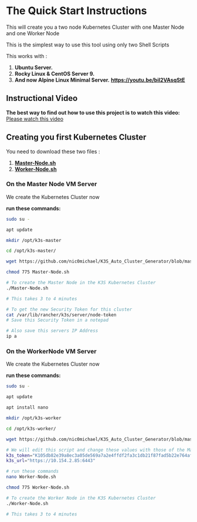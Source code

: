 # The Quick Start Instructions
This will create you a two node Kubernetes Cluster with one Master Node and one Worker Node

This is the simplest way to use this tool using only two Shell Scripts

This works with :
1. **Ubuntu Server.**
2. **Rocky Linux & CentOS Server 9.**
3. **And now Alpine Linux Minimal Server.** **https://youtu.be/biI2VAsqStE**

## Instructional Video
**The best way to find out how to use this project is to watch this video:**
[Please watch this video](https://youtu.be/biI2VAsqStE)
   
 
## Creating you first Kubernetes Cluster
You need to download these two files :

1. **[Master-Node.sh](https://github.com/nic0michael/K3S_Auto_Cluster_Generator/blob/master/Small-Cluster/Master-Node.sh)**
2. **[Worker-Node.sh](https://github.com/nic0michael/K3S_Auto_Cluster_Generator/blob/master/Small-Cluster/Worker-Node.sh)**

### On the Master Node VM Server
We create the Kubernetes Cluster now

**run these commands:**
```bash
sudo su -

apt update

mkdir /opt/k3s-master

cd /opt/k3s-master/

wget https://github.com/nic0michael/K3S_Auto_Cluster_Generator/blob/master/Small-Cluster/Master-Node.sh

chmod 775 Master-Node.sh

# To create the Master Node in the K3S Kubernetes Cluster
./Master-Node.sh

# This takes 3 to 4 minutes

# To get the new Security Token for this cluster
cat /var/lib/rancher/k3s/server/node-token
# Save this Security Token in a notepad 

# Also save this servers IP Address
ip a
```

### On the WorkerNode VM Server
We create the Kubernetes Cluster now

**run these commands:**
```bash
sudo su -

apt update

apt install nano

mkdir /opt/k3s-worker

cd /opt/k3s-worker/

wget https://github.com/nic0michael/K3S_Auto_Cluster_Generator/blob/master/Small-Cluster/Worker-Node.sh

# We will edit this script and change these values with those of the Master Node Server: 
k3s_token="K105db82e39a8ec3a05de569a7a2e4ffdf2fa3c1db21f87fad5b22e764af61d0d96::server:e54cb4ab0d4026b645c8156477ac7220"
k3s_url="https://10.154.2.85:6443"

# run these commands
nano Worker-Node.sh

chmod 775 Worker-Node.sh

# To create the Worker Node in the K3S Kubernetes Cluster
./Worker-Node.sh

# This takes 3 to 4 minutes
```

